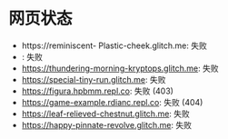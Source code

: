 # 网页状态
- https://reminiscent- Plastic-cheek.glitch.me: 失败
- : 失败
- https://thundering-morning-kryptops.glitch.me: 失败
- https://special-tiny-run.glitch.me: 失败
- https://figura.hpbmm.repl.co: 失败 (403)
- https://game-example.rdianc.repl.co: 失败 (404)
- https://leaf-relieved-chestnut.glitch.me: 失败
- https://happy-pinnate-revolve.glitch.me: 失败
